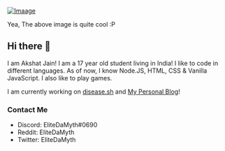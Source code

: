 [![Imaage](https://github.com/EliteDaMyth/EliteDaMyth/blob/master/image.png?raw=true)](https://github.com/EliteDaMyth)


Yea, The above image is quite cool :P

## Hi there 👋
I am Akshat Jain! I am a 17 year old student living in India! I like to code in different languages. As of now, I know Node.JS, HTML, CSS & Vanilla JavaScript. I also like to play games.

I am currently working on [disease.sh](https://disease.sh) and [My Personal Blog](https://elitedamyth.xyz)!

### Contact Me
- Discord: EliteDaMyth#0690
- Reddit: EliteDaMyth
- Twitter: EliteDaMyth

